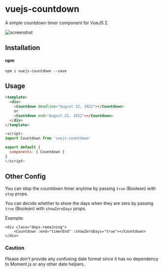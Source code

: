 # vuejs-countdown
A simple countdown timer component for VueJS 2.

![screenshot](https://raw.githubusercontent.com/getanwar/vuejs-countdown/master/scr.png "Vue JS Countdown")

## Installation
#### npm

`npm i vuejs-countdown --save`


## Usage

```html
<template>
  <div>
    <Countdown deadline="August 22, 2022"></Countdown>
    or 
    <Countdown end="August 22, 2022"></Countdown>
  </div>
</template>
```

```javascript
<script>
import Countdown from 'vuejs-countdown'

export default {
  components: { Countdown }
}
</script>
```

## Other Config

You can stop the countdown timer anytime by passing `true` (Boolean) with `stop` props.

You can decide whether to show the days when they are zero by passing `true` (Boolean) with `showZeroDays` props.

Example:

```
<div class="days-remaining">
    <Countdown :end="timerEnd" :showZeroDays="true"></Countdown>
</div>
```

### Caution 

Please don't provide any confusing date format since it has no dependency to Moment.js or any other date helpers.
